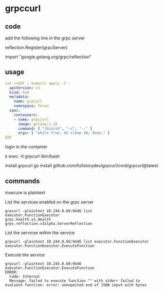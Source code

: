 # grpccurl

## code

add the following line in the grpc server

reflection.Register(grpcServer)

import "google.golang.org/grpc/reflection"


## usage

```yaml
cat <<EOF | kubectl apply -f -
  apiVersion: v1
  kind: Pod
  metadata:
    name: grpcurl
    namespace: fnrun
  spec:
    containers:
    - name: grpccurl
      image: golang:1.19
      command: [ "/bin/sh", "-c", "--" ]
      args: [ "while true; do sleep 30; done;" ]
EOF
```

login in the container

k exec -ti grpcurl /bin/bash

install grpcurl
go install github.com/fullstorydev/grpcurl/cmd/grpcurl@latest


## commands

insecure is plaintext

List the services enabled on the grpc server

```
grpcurl -plaintext 10.244.0.69:9446 list
executor.FunctionExecutor
grpc.health.v1.Health
grpc.reflection.v1alpha.ServerReflection
```

List the services within the service

```
grpcurl -plaintext 10.244.0.69:9446 list executor.FunctionExecutor
executor.FunctionExecutor.ExecuteFunction
```

Execute the service

```
grpcurl -plaintext 10.244.0.69:9446 executor.FunctionExecutor.ExecuteFunction
ERROR:
  Code: Internal
  Message: failed to execute function "" with stderr failed to evaluate function: error: unexpected end of JSON input with bytes
```